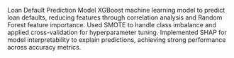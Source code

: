 Loan Default Prediction Model
XGBoost machine learning model to predict loan defaults, reducing features through correlation analysis and Random Forest feature importance. Used SMOTE to handle 
class imbalance and applied cross-validation for hyperparameter tuning. Implemented SHAP for model interpretability to 
explain predictions, achieving strong performance across accuracy metrics.
